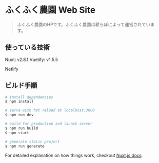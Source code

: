 # ふくふく農園 Web Site

> ふくふく農園のHPです。ふくふく農園は耕らぼによって運営されています。

## 使っている技術
Nuxt: v2.8.1
Vuetify: v1.5.5

Netlify

## ビルド手順

``` bash
# install dependencies
$ npm install

# serve with hot reload at localhost:3000
$ npm run dev

# build for production and launch server
$ npm run build
$ npm start

# generate static project
$ npm run generate
```

For detailed explanation on how things work, checkout [Nuxt.js docs](https://nuxtjs.org).
